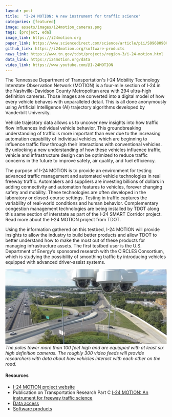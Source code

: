 ```yaml
---
layout: post
title:  "I-24 MOTION: A new instrument for traffic science"
categories: [featured]
image: assets/images/i24motion_cameras.png
tags: [project, eda]
image_link: https://i24motion.org
paper_link: https://www.sciencedirect.com/science/article/pii/S0968090X23003005
github_link: https://i24motion.org/software-products
news_link: https://www.tn.gov/tdot/projects/region-3/i-24-motion.html
data_link: https://i24motion.org/data
video_link: https://www.youtube.com/@I-24MOTION
---
```

The Tennessee Department of Transportation's I-24 Mobility Technology Interstate Observation Network (MOTION) is a four-mile section of I-24 in the Nashville-Davidson County Metropolitan area with 294 ultra-high definition cameras. Those images are converted into a digital model of how every vehicle behaves with unparalleled detail. This is all done anonymously using Artificial Intelligence (AI) trajectory algorithms developed by Vanderbilt University.

Vehicle trajectory data allows us to uncover new insights into how traffic flow influences individual vehicle behavior. This groundbreaking understanding of traffic is more important than ever due to the increasing automation capability of individual vehicles, which are beginning to influence traffic flow through their interactions with conventional vehicles. By unlocking a new understanding of how these vehicles influence traffic, vehicle and infrastructure design can be optimized to reduce traffic concerns in the future to improve safety, air quality, and fuel efficiency.

The purpose of I-24 MOTION is to provide an environment for testing advanced traffic management and automated vehicle technologies in real freeway traffic. Automakers and suppliers are investing billions of dollars in adding connectivity and automation features to vehicles, forever changing safety and mobility. These technologies are often developed in the laboratory or closed-course settings. Testing in traffic captures the variability of real-world conditions and human behavior. Complementary congestion management technologies are being installed by TDOT along this same section of interstate as part of the I-24 SMART Corridor project. Read more about the I-24 MOTION project from TDOT.

Using the information gathered on this testbed, I-24 MOTION will provide insights to allow the industry to build better products and allow TDOT to better understand how to make the most out of these products for managing infrastructure assets. The first testbed user is the U.S. Department of Energy’s sponsored research with the CIRCLES Consortium, which is studying the possibility of smoothing traffic by introducing vehicles equipped with advanced driver-assist systems.


![alt text](../assets/images/i24motion_cameras.png)*The poles tower more than 100 feet high and are equipped with at least six high definition cameras. The roughly 300 video feeds will provide researchers with data about how vehicles interact with each other on the road.*

#### Resources
- [I-24 MOTION project website][i-24motion]
- Publication on Transportation Research Part C [I-24 MOTION: An instrument for freeway traffic science][trc-paper]
- [Data access][i24-data]
- [Software products][i24-software]

[i-24motion]: https://i24motion.org
[trc-paper]: https://www.sciencedirect.com/science/article/pii/S0968090X23003005
[i24-data]: https://i24motion.org/data
[i24-software]: https://i24motion.org/software-products





